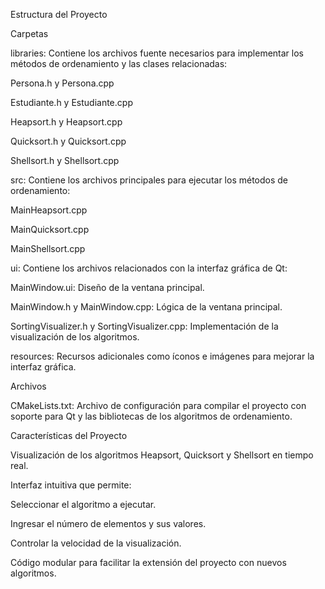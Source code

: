 Estructura del Proyecto

Carpetas

libraries:
Contiene los archivos fuente necesarios para implementar los métodos de ordenamiento y las clases relacionadas:

Persona.h y Persona.cpp

Estudiante.h y Estudiante.cpp

Heapsort.h y Heapsort.cpp

Quicksort.h y Quicksort.cpp

Shellsort.h y Shellsort.cpp

src:
Contiene los archivos principales para ejecutar los métodos de ordenamiento:

MainHeapsort.cpp

MainQuicksort.cpp

MainShellsort.cpp

ui:
Contiene los archivos relacionados con la interfaz gráfica de Qt:

MainWindow.ui: Diseño de la ventana principal.

MainWindow.h y MainWindow.cpp: Lógica de la ventana principal.

SortingVisualizer.h y SortingVisualizer.cpp: Implementación de la visualización de los algoritmos.

resources:
Recursos adicionales como íconos e imágenes para mejorar la interfaz gráfica.

Archivos

CMakeLists.txt:
Archivo de configuración para compilar el proyecto con soporte para Qt y las bibliotecas de los algoritmos de ordenamiento.

Características del Proyecto

Visualización de los algoritmos Heapsort, Quicksort y Shellsort en tiempo real.

Interfaz intuitiva que permite:

Seleccionar el algoritmo a ejecutar.

Ingresar el número de elementos y sus valores.

Controlar la velocidad de la visualización.

Código modular para facilitar la extensión del proyecto con nuevos algoritmos.
